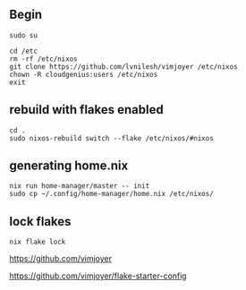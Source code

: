 ## Begin

```
sudo su

cd /etc
rm -rf /etc/nixos
git clone https://github.com/lvnilesh/vimjoyer /etc/nixos
chown -R cloudgenius:users /etc/nixos
exit
```
## rebuild with flakes enabled
```
cd .
sudo nixos-rebuild switch --flake /etc/nixos/#nixos
```

## generating home.nix
```
nix run home-manager/master -- init
sudo cp ~/.config/home-manager/home.nix /etc/nixos/
```

## lock flakes

```
nix flake lock
```

https://github.com/vimjoyer

https://github.com/vimjoyer/flake-starter-config